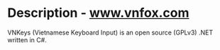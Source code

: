 # Description - www.vnfox.com
VNKeys (Vietnamese Keyboard Input) is an open source (GPLv3) .NET written in C#. 

